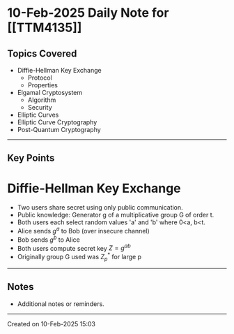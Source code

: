 # 10-Feb-2025 Daily Note for [[TTM4135]]

## Topics Covered
- Diffie-Hellman Key Exchange
	- Protocol
	- Properties
- Elgamal Cryptosystem
	- Algorithm
	- Security
- Elliptic Curves
- Elliptic Curve Cryptography
- Post-Quantum Cryptography

---
## Key Points

# Diffie-Hellman Key Exchange

* Two users share secret using only public communication.
* Public knowledge: Generator g of a multiplicative group G of order t.
* Both users each select random values 'a' and 'b' where 0<a, b<t.
* Alice sends $g^a$ to Bob (over insecure channel)
* Bob sends $g^b$ to Alice
* Both users compute secret key $Z = g^{ab}$
* Originally group G used was $Z^*_p$ for large p


---
## Notes
- Additional notes or reminders.

---

Created on 10-Feb-2025 15:03
